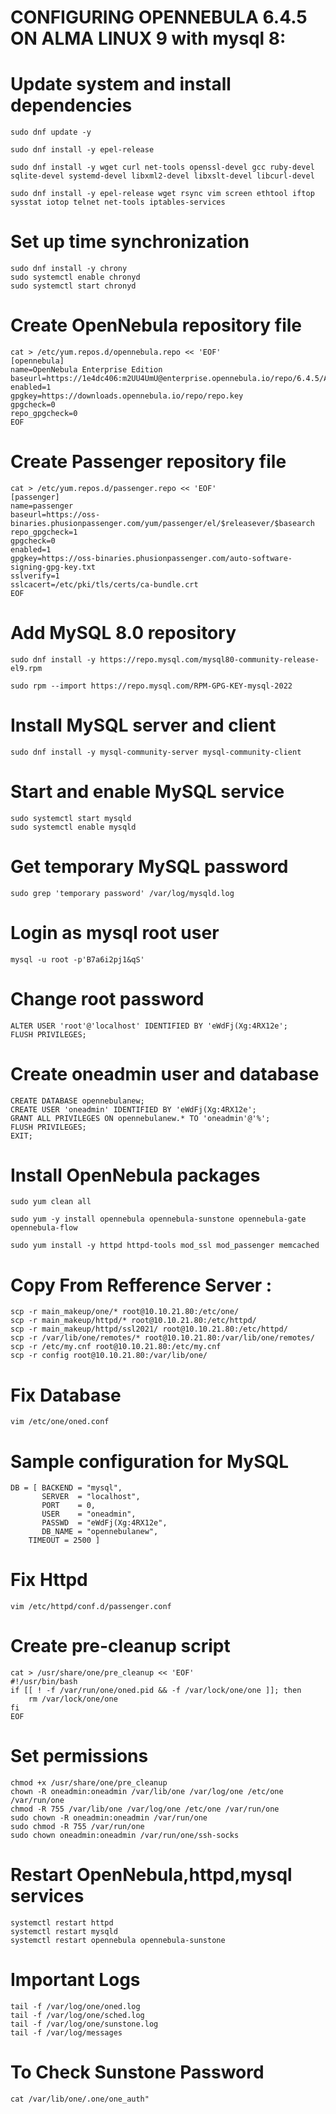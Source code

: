 # CONFIGURING OPENNEBULA 6.4.5 ON ALMA LINUX 9 with mysql 8:

# Update system and install dependencies
```
sudo dnf update -y
```
```
sudo dnf install -y epel-release
```
```
sudo dnf install -y wget curl net-tools openssl-devel gcc ruby-devel sqlite-devel systemd-devel libxml2-devel libxslt-devel libcurl-devel
```
```
sudo dnf install -y epel-release wget rsync vim screen ethtool iftop sysstat iotop telnet net-tools iptables-services
```

# Set up time synchronization
```
sudo dnf install -y chrony
sudo systemctl enable chronyd
sudo systemctl start chronyd
```

# Create OpenNebula repository file
```
cat > /etc/yum.repos.d/opennebula.repo << 'EOF'
[opennebula]
name=OpenNebula Enterprise Edition
baseurl=https://1e4dc406:m2UU4UmU@enterprise.opennebula.io/repo/6.4.5/AlmaLinux/$releasever/$basearch
enabled=1
gpgkey=https://downloads.opennebula.io/repo/repo.key
gpgcheck=0
repo_gpgcheck=0
EOF
```

# Create Passenger repository file
```
cat > /etc/yum.repos.d/passenger.repo << 'EOF'
[passenger]
name=passenger
baseurl=https://oss-binaries.phusionpassenger.com/yum/passenger/el/$releasever/$basearch
repo_gpgcheck=1
gpgcheck=0
enabled=1
gpgkey=https://oss-binaries.phusionpassenger.com/auto-software-signing-gpg-key.txt
sslverify=1
sslcacert=/etc/pki/tls/certs/ca-bundle.crt
EOF
```

# Add MySQL 8.0 repository
```
sudo dnf install -y https://repo.mysql.com/mysql80-community-release-el9.rpm
```
```
sudo rpm --import https://repo.mysql.com/RPM-GPG-KEY-mysql-2022
```

# Install MySQL server and client
```
sudo dnf install -y mysql-community-server mysql-community-client
```

# Start and enable MySQL service
```
sudo systemctl start mysqld
sudo systemctl enable mysqld
```
# Get temporary MySQL password
```
sudo grep 'temporary password' /var/log/mysqld.log
```

# Login as mysql root user
```
mysql -u root -p'B7a6i2pj1&qS'
```
# Change root password
```
ALTER USER 'root'@'localhost' IDENTIFIED BY 'eWdFj(Xg:4RX12e';
FLUSH PRIVILEGES;
```

# Create oneadmin user and database
```
CREATE DATABASE opennebulanew;
CREATE USER 'oneadmin' IDENTIFIED BY 'eWdFj(Xg:4RX12e';
GRANT ALL PRIVILEGES ON opennebulanew.* TO 'oneadmin'@'%';
FLUSH PRIVILEGES;
EXIT;
```

# Install OpenNebula packages
```
sudo yum clean all
```
```
sudo yum -y install opennebula opennebula-sunstone opennebula-gate opennebula-flow
```
```
sudo yum install -y httpd httpd-tools mod_ssl mod_passenger memcached
```

# Copy From Refference Server : 
```
scp -r main_makeup/one/* root@10.10.21.80:/etc/one/
scp -r main_makeup/httpd/* root@10.10.21.80:/etc/httpd/
scp -r main_makeup/httpd/ssl2021/ root@10.10.21.80:/etc/httpd/
scp -r /var/lib/one/remotes/* root@10.10.21.80:/var/lib/one/remotes/
scp -r /etc/my.cnf root@10.10.21.80:/etc/my.cnf
scp -r config root@10.10.21.80:/var/lib/one/
```

# Fix Database 
```
vim /etc/one/oned.conf
```

# Sample configuration for MySQL
```
DB = [ BACKEND = "mysql",
       SERVER  = "localhost",
       PORT    = 0,
       USER    = "oneadmin",
       PASSWD  = "eWdFj(Xg:4RX12e",
       DB_NAME = "opennebulanew",
    TIMEOUT = 2500 ]
```

# Fix Httpd
```
vim /etc/httpd/conf.d/passenger.conf
```

# Create pre-cleanup script
```
cat > /usr/share/one/pre_cleanup << 'EOF'
#!/usr/bin/bash
if [[ ! -f /var/run/one/oned.pid && -f /var/lock/one/one ]]; then
    rm /var/lock/one/one
fi
EOF
```

# Set permissions
```
chmod +x /usr/share/one/pre_cleanup
chown -R oneadmin:oneadmin /var/lib/one /var/log/one /etc/one /var/run/one 
chmod -R 755 /var/lib/one /var/log/one /etc/one /var/run/one  
sudo chown -R oneadmin:oneadmin /var/run/one
sudo chmod -R 755 /var/run/one
sudo chown oneadmin:oneadmin /var/run/one/ssh-socks
```

# Restart OpenNebula,httpd,mysql services
```
systemctl restart httpd
systemctl restart mysqld
systemctl restart opennebula opennebula-sunstone
```

# Important Logs 
```
tail -f /var/log/one/oned.log
tail -f /var/log/one/sched.log
tail -f /var/log/one/sunstone.log
tail -f /var/log/messages
```
# To Check Sunstone Password
```
cat /var/lib/one/.one/one_auth"
```
